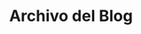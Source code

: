 ---
title: Archivo del Blog
layout: posts
permalink: /blog/
show_excerpts: true
entries_layout: list
---